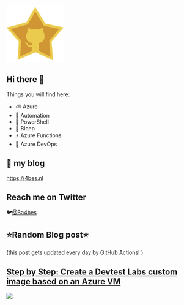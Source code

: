 ![Github Star](Assets/github-stars-logo_Color.png)

## Hi there 👋

Things you will find here:
- ⛅ Azure
- 🚗 Automation
- 🐚 PowerShell
- 💪 Bicep
- ⚡ Azure Functions
- 🚀 Azure DevOps


## 📝 my blog
<https://4bes.nl>

## Reach me on Twitter
🐦[@Ba4bes](https://twitter.com/Ba4bes)

<!---
- 🔭 I’m currently working on ...
- 🌱 I’m currently learning ...
- 👯 I’m looking to collaborate on ...
- 🤔 I’m looking for help with ...
- 💬 Ask me about ...
- 📫 How to reach me: ...
- 😄 Pronouns: ...
- ⚡ Fun fact: I have a standard poodle 🐩

-->

## ⭐Random Blog post⭐

(this post gets updated every day by GitHub Actions! )

<!-- Link -->
## [Step by Step: Create a Devtest Labs custom image based on an Azure VM](https://4bes.nl/2018/10/27/step-by-step-create-a-devtest-labs-custom-image-based-on-an-azure-vm/)

<a href="https://4bes.nl/2018/10/27/step-by-step-create-a-devtest-labs-custom-image-based-on-an-azure-vm/"><img src="https://4bes.nl/wp-content/uploads/2018/10/devtestlabs.png" height="250px"></a>

